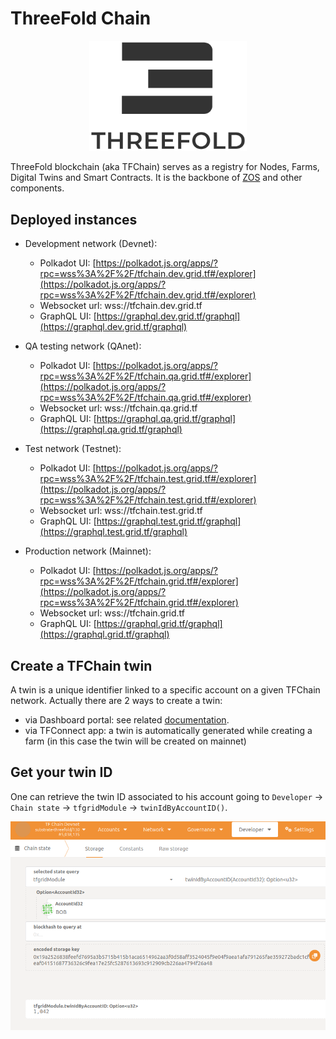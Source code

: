 <h1>ThreeFold Chain</h1>

<p align="center">
  <img height="50%" width="50%" src="img/TF.png">
</p>

ThreeFold blockchain (aka TFChain) serves as a registry for Nodes, Farms, Digital Twins and Smart Contracts.
It is the backbone of [ZOS](https://github.com/threefoldtech/zos) and other components.

## Deployed instances

- Development network (Devnet):

  - Polkadot UI: [https://polkadot.js.org/apps/?rpc=wss%3A%2F%2F/tfchain.dev.grid.tf#/explorer](https://polkadot.js.org/apps/?rpc=wss%3A%2F%2F/tfchain.dev.grid.tf#/explorer)
  - Websocket url: wss://tfchain.dev.grid.tf
  - GraphQL UI: [https://graphql.dev.grid.tf/graphql](https://graphql.dev.grid.tf/graphql)

- QA testing network (QAnet):

  - Polkadot UI: [https://polkadot.js.org/apps/?rpc=wss%3A%2F%2F/tfchain.qa.grid.tf#/explorer](https://polkadot.js.org/apps/?rpc=wss%3A%2F%2F/tfchain.qa.grid.tf#/explorer)
  - Websocket url: wss://tfchain.qa.grid.tf
  - GraphQL UI: [https://graphql.qa.grid.tf/graphql](https://graphql.qa.grid.tf/graphql)

- Test network (Testnet):

  - Polkadot UI: [https://polkadot.js.org/apps/?rpc=wss%3A%2F%2F/tfchain.test.grid.tf#/explorer](https://polkadot.js.org/apps/?rpc=wss%3A%2F%2F/tfchain.test.grid.tf#/explorer)
  - Websocket url: wss://tfchain.test.grid.tf
  - GraphQL UI: [https://graphql.test.grid.tf/graphql](https://graphql.test.grid.tf/graphql)

- Production network (Mainnet):

  - Polkadot UI: [https://polkadot.js.org/apps/?rpc=wss%3A%2F%2F/tfchain.grid.tf#/explorer](https://polkadot.js.org/apps/?rpc=wss%3A%2F%2F/tfchain.grid.tf#/explorer)
  - Websocket url: wss://tfchain.grid.tf
  - GraphQL UI: [https://graphql.grid.tf/graphql](https://graphql.grid.tf/graphql)

## Create a TFChain twin

A twin is a unique identifier linked to a specific account on a given TFChain network.
Actually there are 2 ways to create a twin:

- via Dashboard portal: see related [documentation](http://localhost:3004/getstarted/TF_Dashboard/TF_Dashboard.html#create-polkadot-extension-account).
- via TFConnect app: a twin is automatically generated while creating a farm (in this case the twin will be created on mainnet)

## Get your twin ID

One can retrieve the twin ID associated to his account going to `Developer` -> `Chain state` -> `tfgridModule` -> `twinIdByAccountID()`.

![service_contract_twin_from_account](img/service_contract_twin_from_account.png)
